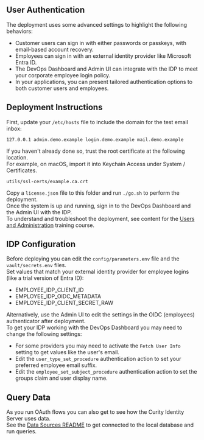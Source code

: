 
## User Authentication

The deployment uses some advanced settings to highlight the following behaviors:

- Customer users can sign in with either passwords or passkeys, with email-based account recovery.
- Employees can sign in with an external identity provider like Microsoft Entra ID.
- The DevOps Dashboard and Admin UI can integrate with the IDP to meet your corporate employee login policy.
- In your applications, you can present tailored authentication options to both customer users and employees.

## Deployment Instructions

First, update your `/etc/hosts` file to include the domain for the test email inbox:

```text
127.0.0.1 admin.demo.example login.demo.example mail.demo.example
```

If you haven't already done so, trust the root certificate at the following location.\
For example, on macOS, import it into Keychain Access under System / Certificates.

```text
utils/ssl-certs/example.ca.crt
```

Copy a `license.json` file to this folder and run `./go.sh` to perform the deployment.\
Once the system is up and running, sign in to the DevOps Dashboard and the Admin UI with the IDP.\
To understand and troubleshoot the deployment, see content for the [Users and Administration](https://curity.io/training/users-and-authentication) training course.

## IDP Configuration

Before deploying you can edit the `config/parameters.env` file and the `vault/secrets.env` files.\
Set values that match your external identity provider for employee logins (like a trial version of Entra ID):

- EMPLOYEE_IDP_CLIENT_ID
- EMPLOYEE_IDP_OIDC_METADATA
- EMPLOYEE_IDP_CLIENT_SECRET_RAW

Alternatively, use the Admin UI to edit the settings in the OIDC (employees) authenticator after deployment.\
To get your IDP working with the DevOps Dashboard you may need to change the following settings:

- For some providers you may need to activate the `Fetch User Info` setting to get values like the user's email.
- Edit the `user_type_set_procedure` authentication action to set your preferred employee email suffix.
- Edit the `employee_set_subject_procedure` authentication action to set the groups claim and user display name.

## Query Data

As you run OAuth flows you can also get to see how the Curity Identity Server uses data.\
See the [Data Sources README](../../2-data-sources/README.md) to get connected to the local database and run queries.
